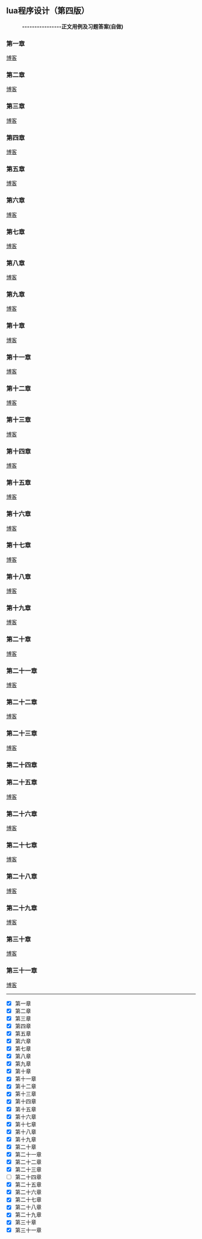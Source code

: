 ## lua程序设计（第四版）
&emsp;&emsp;&emsp;__----------------正文用例及习题答案(自做)__

### 第一章
[博客](https://blog.csdn.net/fuluoyide312/article/details/110584875)
### 第二章
[博客](https://blog.csdn.net/fuluoyide312/article/details/110926768)
### 第三章
[博客](https://blog.csdn.net/fuluoyide312/article/details/110920688)
### 第四章
[博客](https://blog.csdn.net/fuluoyide312/article/details/111194491)
### 第五章
[博客](https://blog.csdn.net/fuluoyide312/article/details/111409054)
### 第六章
[博客](https://blog.csdn.net/fuluoyide312/article/details/112253900)
### 第七章
[博客](https://blog.csdn.net/fuluoyide312/article/details/112411410)
### 第八章
[博客](https://blog.csdn.net/fuluoyide312/article/details/112463687)
### 第九章
[博客](https://blog.csdn.net/fuluoyide312/article/details/112854425)
### 第十章
[博客](https://blog.csdn.net/fuluoyide312/article/details/113091280)
### 第十一章
[博客](https://blog.csdn.net/fuluoyide312/article/details/113175719)
### 第十二章
[博客](https://blog.csdn.net/fuluoyide312/article/details/113774704)
### 第十三章
[博客](https://blog.csdn.net/fuluoyide312/article/details/113782804)
### 第十四章
[博客](https://blog.csdn.net/fuluoyide312/article/details/113804184)
### 第十五章
[博客](https://blog.csdn.net/fuluoyide312/article/details/113871142)

### 第十六章
[博客](https://blog.csdn.net/fuluoyide312/article/details/115112971)


### 第十七章
[博客](https://blog.csdn.net/fuluoyide312/article/details/114017867)

### 第十八章
[博客](https://blog.csdn.net/fuluoyide312/article/details/114059600)

### 第十九章
[博客](https://blog.csdn.net/fuluoyide312/article/details/114127850)

### 第二十章
[博客](https://blog.csdn.net/fuluoyide312/article/details/114219240)

### 第二十一章
[博客](https://blog.csdn.net/fuluoyide312/article/details/114487599)

### 第二十二章
[博客](https://blog.csdn.net/fuluoyide312/article/details/114558244)

### 第二十三章
[博客](https://blog.csdn.net/fuluoyide312/article/details/114646390)

### 第二十四章

### 第二十五章
[博客](https://blog.csdn.net/fuluoyide312/article/details/116671054)

### 第二十六章
[博客](https://blog.csdn.net/fuluoyide312/article/details/115057202)

### 第二十七章
[博客](https://blog.csdn.net/fuluoyide312/article/details/115497701)

### 第二十八章
[博客](https://blog.csdn.net/fuluoyide312/article/details/115558550)

### 第二十九章
[博客](https://blog.csdn.net/fuluoyide312/article/details/115643211)

### 第三十章
[博客](https://blog.csdn.net/fuluoyide312/article/details/115739556)

### 第三十一章
[博客](https://blog.csdn.net/fuluoyide312/article/details/115921164)

------

- [x] 第一章
- [x] 第二章
- [x] 第三章
- [x] 第四章
- [x] 第五章
- [x] 第六章
- [x] 第七章
- [x] 第八章
- [x] 第九章
- [x] 第十章
- [x] 第十一章
- [x] 第十二章
- [x] 第十三章
- [x] 第十四章
- [x] 第十五章
- [x] 第十六章
- [x] 第十七章
- [x] 第十八章
- [x] 第十九章
- [x] 第二十章
- [x] 第二十一章
- [x] 第二十二章
- [x] 第二十三章
- [ ] 第二十四章
- [x] 第二十五章
- [x] 第二十六章
- [x] 第二十七章
- [x] 第二十八章
- [x] 第二十九章
- [x] 第三十章
- [x] 第三十一章
